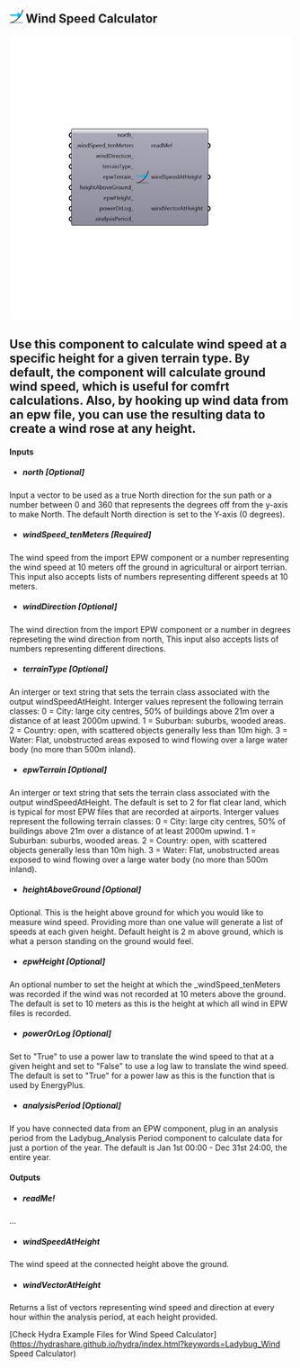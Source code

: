 ## ![](../../images/icons/Wind_Speed_Calculator.png) Wind Speed Calculator

![](../../images/components/Wind_Speed_Calculator.png)

Use this component to calculate wind speed at a specific height for a given terrain type.  By default, the component will calculate ground wind speed, which is useful for comfrt calculations.  Also, by hooking up wind data from an epw file, you can use the resulting data to create a wind rose at any height.
 -
 

#### Inputs
* ##### north [Optional]
Input a vector to be used as a true North direction for the sun path or a number between 0 and 360 that represents the degrees off from the y-axis to make North.  The default North direction is set to the Y-axis (0 degrees).
* ##### windSpeed_tenMeters [Required]
The wind speed from the import EPW component or a number representing the wind speed at 10 meters off the ground in agricultural or airport terrian.  This input also accepts lists of numbers representing different speeds at 10 meters.
* ##### windDirection [Optional]
The wind direction from the import EPW component or a number in degrees represeting the wind direction from north,  This input also accepts lists of numbers representing different directions.
* ##### terrainType [Optional]
An interger or text string that sets the terrain class associated with the output windSpeedAtHeight. Interger values represent the following terrain classes:
 0 = City: large city centres, 50% of buildings above 21m over a distance of at least 2000m upwind.
 1 = Suburban: suburbs, wooded areas.
 2 = Country: open, with scattered objects generally less than 10m high.
 3 = Water: Flat, unobstructed areas exposed to wind flowing over a large water body (no more than 500m inland).
* ##### epwTerrain [Optional]
An interger or text string that sets the terrain class associated with the output windSpeedAtHeight. The default is set to 2 for flat clear land, which is typical for most EPW files that are recorded at airports.  Interger values represent the following terrain classes:
 0 = City: large city centres, 50% of buildings above 21m over a distance of at least 2000m upwind.
 1 = Suburban: suburbs, wooded areas.
 2 = Country: open, with scattered objects generally less than 10m high.
 3 = Water: Flat, unobstructed areas exposed to wind flowing over a large water body (no more than 500m inland).
* ##### heightAboveGround [Optional]
Optional. This is the height above ground for which you would like to measure wind speed. Providing more than one value will generate a list of speeds at each given height. Default height is 2 m above ground, which is what a person standing on the ground would feel.
* ##### epwHeight [Optional]
An optional number to set the height at which the _windSpeed_tenMeters was recorded if the wind was not recorded at 10 meters above the ground.  The default is set to 10 meters as this is the height at which all wind in EPW files is recorded.
* ##### powerOrLog [Optional]
Set to "True" to use a power law to translate the wind speed to that at a given height and set to "False" to use a log law to translate the wind speed.  The default is set to "True" for a power law as this is the function that is used by EnergyPlus.
* ##### analysisPeriod [Optional]
If you have connected data from an EPW component, plug in an analysis period from the Ladybug_Analysis Period component to calculate data for just a portion of the year. The default is Jan 1st 00:00 - Dec 31st 24:00, the entire year.

#### Outputs
* ##### readMe!
...
* ##### windSpeedAtHeight
The wind speed at the connected height above the ground.
* ##### windVectorAtHeight
Returns a list of vectors representing wind speed and direction at every hour within the analysis period, at each height provided.


[Check Hydra Example Files for Wind Speed Calculator](https://hydrashare.github.io/hydra/index.html?keywords=Ladybug_Wind Speed Calculator)